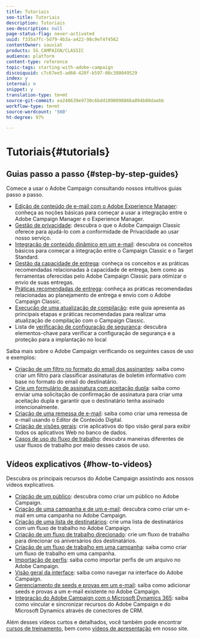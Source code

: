 ```yaml
---
title: Tutoriais
seo-title: Tutoriais
description: Tutoriais
seo-description: null
page-status-flag: never-activated
uuid: f335a7fc-5d79-4b3a-a422-98c9ef4f4562
contentOwner: sauviat
products: SG_CAMPAIGN/CLASSIC
audience: platform
content-type: reference
topic-tags: starting-with-adobe-campaign
discoiquuid: c7c67ee5-ad60-420f-b597-08c388049529
index: y
internal: n
snippet: y
translation-type: tm+mt
source-git-commit: ea248639e9730c6bdd1090098866a094b80daebb
workflow-type: tm+mt
source-wordcount: '560'
ht-degree: 97%

---
```



# Tutoriais{#tutorials}

## Guias passo a passo {#step-by-step-guides}

Comece a usar o Adobe Campaign consultando nossos intuitivos guias passo a passo.

* [Edição de conteúdo de e-mail com o Adobe Experience Manager](https://helpx.adobe.com/campaign/kb/acc-aem.html): conheça as noções básicas para começar a usar a integração entre o Adobe Campaign Manager e o Experience Manager.
* [Gestão de privacidade](https://helpx.adobe.com/br/campaign/kb/acc-privacy.html): descubra o que o Adobe Campaign Classic oferece para ajudá-lo com a conformidade de Privacidade ao usar nosso serviço.
* [Integração de conteúdo dinâmico em um e-mail](https://docs.adobe.com/content/help/en/campaign-classic/using/integrating-with-adobe-experience-cloud/adobe-target/inserting-a-dynamic-image.html): descubra os conceitos básicos para começar a integração entre o Campaign Classic e o Target Standard.
* [Gestão da capacidade de entrega](../../delivery/using/deliverability-key-points.md): conheça os conceitos e as práticas recomendadas relacionadas à capacidade de entrega, bem como as ferramentas oferecidas pelo Adobe Campaign Classic para otimizar o envio de suas entregas.
* [Práticas recomendadas de entrega](../../delivery/using/delivery-best-practices.md): conheça as práticas recomendadas relacionadas ao planejamento de entrega e envio com o Adobe Campaign Classic.
* [Execução de uma atualização de compilação](https://helpx.adobe.com/br/campaign/kb/acc-build-upgrade.html): este guia apresenta as principais etapas e práticas recomendadas para realizar uma atualização de compilação com o Campaign Classic.
* Lista de [verificação de configuração de segurança](https://helpx.adobe.com/br/campaign/kb/acc-security.html): descubra elementos-chave para verificar a configuração de segurança e a proteção para a implantação no local

Saiba mais sobre o Adobe Campaign verificando os seguintes casos de uso e exemplos:

* [Criação de um filtro no formato do email dos assinantes](../../platform/using/use-case.md#creating-a-filter-on-the-email-format-of-subscribers): saiba como criar um filtro para classificar assinaturas de boletim informativo com base no formato do email do destinatário.
* [Crie um formulário de assinatura com aceitação dupla](../../web/using/use-cases--web-forms.md#create-a-subscription--form-with-double-opt-in): saiba como enviar uma solicitação de confirmação de assinatura para criar uma aceitação dupla e garantir que o destinatário tenha assinado intencionalmente.
* [Criação de uma remessa de e-mail](../../web/using/use-case--creating-an-email-delivery.md): saiba como criar uma remessa de e-mail usando o Editor de Conteúdo Digital.
* [Criação de visões gerais](../../web/using/use-cases--creating-overviews.md): crie aplicativos do tipo visão geral para exibir todos os aplicativos Web no banco de dados.
* [Casos de uso do fluxo de trabalho](../../workflow/using/about-workflow-use-cases.md): descubra maneiras diferentes de usar fluxos de trabalho por meio desses casos de uso.

## Vídeos explicativos {#how-to-videos}

Descubra os principais recursos do Adobe Campaign assistindo aos nossos vídeos explicativos.

* [Criação de um público](https://docs.adobe.com/content/help/en/campaign-learn/campaign-classic-tutorials/getting-started/creating-a-list-of-recipients.html): descubra como criar um público no Adobe Campaign.
* [Criação de uma campanha e de um e-mail](https://docs.adobe.com/content/help/en/campaign-learn/campaign-classic-tutorials/getting-started/creating-a-campaign-and-an-email.html): descubra como criar um e-mail em uma campanha no Adobe Campaign.
* [Criação de uma lista de destinatários](https://docs.adobe.com/content/help/en/campaign-learn/campaign-classic-tutorials/getting-started/creating-a-list-of-recipients.html): crie uma lista de destinatários com um fluxo de trabalho no Adobe Campaign.
* [Criação de um fluxo de trabalho direcionado](https://docs.adobe.com/content/help/en/campaign-learn/campaign-classic-tutorials/getting-started/creating-a-targeting-workflow.html): crie um fluxo de trabalho para direcionar os aniversários dos destinatários.
* [Criação de um fluxo de trabalho em uma campanha](https://docs.adobe.com/content/help/en/campaign-learn/campaign-classic-tutorials/getting-started/creating-a-workflow.html): saiba como criar um fluxo de trabalho em uma campanha.
* [Importação de perfis](https://docs.adobe.com/content/help/en/campaign-learn/campaign-classic-tutorials/getting-started/importing-profiles.html): saiba como importar perfis de um arquivo no Adobe Campaign.
* [Visão geral da interface](https://docs.adobe.com/content/help/en/campaign-learn/campaign-classic-tutorials/getting-started/interface-overview.html): saiba como navegar na interface do Adobe Campaign.
* [Gerenciamento de seeds e provas em um e-mail](https://docs.adobe.com/content/help/en/campaign-learn/campaign-classic-tutorials/getting-started/managing-seed-and-proofs.html): saiba como adicionar seeds e provas a um e-mail existente no Adobe Campaign.
* [Integração do Adobe Campaign com o Microsoft Dynamics 365](https://docs.adobe.com/content/help/en/campaign-learn/campaign-classic-tutorials/integrating/dynamics365-integration.html): saiba como vincular e sincronizar recursos do Adobe Campaign e do Microsoft Dynamics através de conectores de CRM.

Além desses vídeos curtos e detalhados, você também pode encontrar [cursos de treinamento](https://learning.adobe.com/catalog.html), bem como [vídeos de apresentação](https://www.adobe.com/training/video.html) em nosso site.
